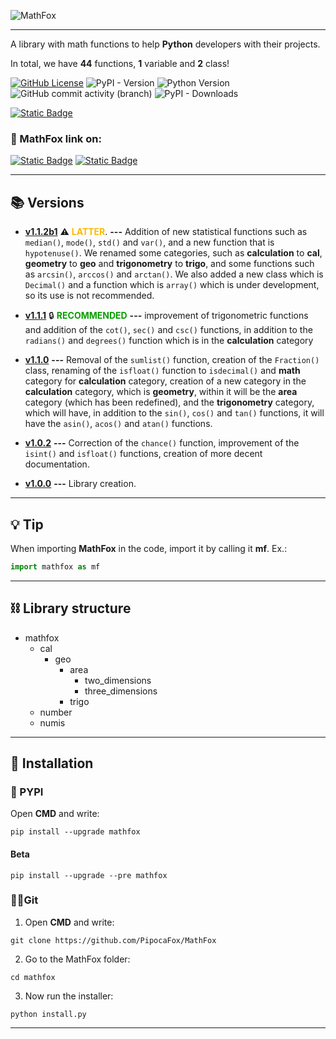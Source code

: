 ![MathFox](https://github.com/PipocaFox/MathFox/assets/114585145/60aa9f15-3796-4b6c-81f9-6663075fcb19)

---

A library with math functions to help **Python** developers with their projects.

In total, we have **44** functions, **1** variable and **2** class!

[![GitHub License](https://img.shields.io/github/license/PipocaFox/MathFox?color=orange)](https://github.com/PipocaFox/MathFox/blob/main/LICENCE)
![PyPI - Version](https://img.shields.io/pypi/v/MathFox?label=version)
![Python Version](https://img.shields.io/badge/python-%3E%3D3.6-green)
![GitHub commit activity (branch)](https://img.shields.io/github/commit-activity/m/PipocaFox/MathFox?logo=github&color=red)
![PyPI - Downloads](https://img.shields.io/pypi/dm/mathfox?logo=pypi&logoColor=white&color=yellow)

[![Static Badge](https://img.shields.io/badge/Documentation-%20?logo=github&color=black)](https://github.com/PipocaFox/MathFox/blob/main/DOCUMENTATION.md)


### 🔗 MathFox link on:

[![Static Badge](https://img.shields.io/badge/Github-%20?logo=github&color=black)](https://github.com/PipocaFox/MathFox)
[![Static Badge](https://img.shields.io/badge/PYPI-%20?logo=pypi&logoColor=white&color=blue)](https://pypi.org/project/mathfox)


---

## 📚 Versions
- [**v1.1.2b1**](https://pypi.org/project/mathfox/1.1.2b1/) ⚠️ <b style="color: #fcba03">LATTER</b>. **---**
Addition of new statistical functions such as `median()`, `mode()`, `std()` and `var()`, and a new function that is `hypotenuse()`. We renamed some categories, such as **calculation** to **cal**, **geometry** to **geo** and **trigonometry** to **trigo**, and some functions such as `arcsin()`, `arccos()` and `arctan()`. We also added a new class which is `Decimal()` and a function which is `array()` which is under development, so its use is not recommended.


- [**v1.1.1**](https://pypi.org/project/mathfox/1.1.1/) 🔒 <b style="color: #089e00">RECOMMENDED</b> **---**
improvement of trigonometric functions and addition of the ``cot()``, ``sec()`` and ``csc()`` functions, in addition to the ``radians()`` and ``degrees()`` function which is in the **calculation** category 


- [**v1.1.0**](https://pypi.org/project/mathfox/1.1.0/) **---**
Removal of the `sumlist()` function, creation of the `Fraction()` class, renaming of the `isfloat()` function to `isdecimal()` and **math** category for **calculation** category, creation of a new category in the **calculation** category, which is **geometry**, within it will be the **area** category (which has been redefined), and the **trigonometry** category, which will have, in addition to the ``sin()``, ``cos()`` and ``tan()`` functions, it will have the ``asin()``, ``acos()`` and ``atan()`` functions.


- [**v1.0.2**](https://pypi.org/project/mathfox/1.0.2/) **---**
Correction of the `chance()` function, improvement of the `isint()` and `isfloat()` functions, creation of more decent documentation.


- [**v1.0.0**](https://pypi.org/project/mathfox/1.0.0/) **---** 
Library creation.

---
## 💡 Tip

When importing **MathFox** in the code, import it by calling it **mf**. Ex.:
``` python
import mathfox as mf
```

---
## ⛓️ Library structure
- mathfox
    - cal
      - geo
          - area
            - two_dimensions
            - three_dimensions
          - trigo
    - number
    - numis
  

---

## 💾 Installation

### 🐍 PYPI
Open **CMD** and write:
```
pip install --upgrade mathfox
```

#### Beta
```
pip install --upgrade --pre mathfox
```

### 🐱‍💻Git
1. Open **CMD** and write:
```
git clone https://github.com/PipocaFox/MathFox
```

2. Go to the MathFox folder:
```
cd mathfox
```

3. Now run the installer:
```
python install.py
```
---
